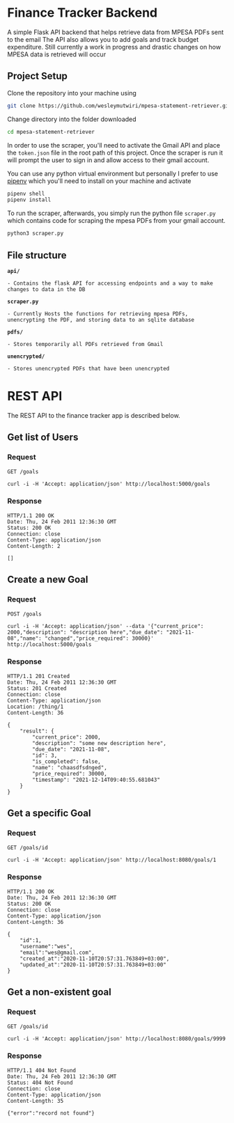 # Finance Tracker Backend

A simple Flask API backend that helps retrieve data from MPESA PDFs sent to the email
The API also allows you to add goals and track budget expenditure.
Still currently a work in progress and drastic changes on how MPESA data is retrieved will occur

## Project Setup

Clone the repository into your machine using

```bash
git clone https://github.com/wesleymutwiri/mpesa-statement-retriever.git
```

Change directory into the folder downloaded

```bash
cd mpesa-statement-retriever
```

In order to use the scraper, you'll need to activate the Gmail API and place the `token.json` file in the root path of this project. Once the scraper is run it will prompt the user to sign in and allow access to their gmail account.

You can use any python virtual environment but personally I prefer to use [pipenv]() which you'll need to install on your machine and activate

```bash
pipenv shell
pipenv install
```

To run the scraper, afterwards, you simply run the python file `scraper.py` which contains code for scraping the mpesa PDFs from your gmail account.

```bash
python3 scraper.py
```

## File structure

**`api/`**

    - Contains the flask API for accessing endpoints and a way to make changes to data in the DB

**`scraper.py`**

    - Currently Hosts the functions for retrieving mpesa PDFs, unencrypting the PDF, and storing data to an sqlite database

**`pdfs/`**

    - Stores temporarily all PDFs retrieved from Gmail

**`unencrypted/`**

    - Stores unencrypted PDFs that have been unencrypted

# REST API

The REST API to the finance tracker app is described below.

## Get list of Users

### Request

`GET /goals`

    curl -i -H 'Accept: application/json' http://localhost:5000/goals

### Response

    HTTP/1.1 200 OK
    Date: Thu, 24 Feb 2011 12:36:30 GMT
    Status: 200 OK
    Connection: close
    Content-Type: application/json
    Content-Length: 2

    []

## Create a new Goal

### Request

`POST /goals`

    curl -i -H 'Accept: application/json' --data '{"current_price": 2000,"description": "description here","due_date": "2021-11-08","name": "changed","price_required": 30000}' http://localhost:5000/goals

### Response

    HTTP/1.1 201 Created
    Date: Thu, 24 Feb 2011 12:36:30 GMT
    Status: 201 Created
    Connection: close
    Content-Type: application/json
    Location: /thing/1
    Content-Length: 36

    {
        "result": {
            "current_price": 2000,
            "description": "some new description here",
            "due_date": "2021-11-08",
            "id": 3,
            "is_completed": false,
            "name": "chaasdfsdnged",
            "price_required": 30000,
            "timestamp": "2021-12-14T09:40:55.681043"
        }
    }

## Get a specific Goal

### Request

`GET /goals/id`

    curl -i -H 'Accept: application/json' http://localhost:8080/goals/1

### Response

    HTTP/1.1 200 OK
    Date: Thu, 24 Feb 2011 12:36:30 GMT
    Status: 200 OK
    Connection: close
    Content-Type: application/json
    Content-Length: 36

    {
        "id":1,
        "username":"wes",
        "email":"wes@gmail.com",
        "created_at":"2020-11-10T20:57:31.763849+03:00",
        "updated_at":"2020-11-10T20:57:31.763849+03:00"
    }

## Get a non-existent goal

### Request

`GET /goals/id`

    curl -i -H 'Accept: application/json' http://localhost:8080/goals/9999

### Response

    HTTP/1.1 404 Not Found
    Date: Thu, 24 Feb 2011 12:36:30 GMT
    Status: 404 Not Found
    Connection: close
    Content-Type: application/json
    Content-Length: 35

    {"error":"record not found"}
